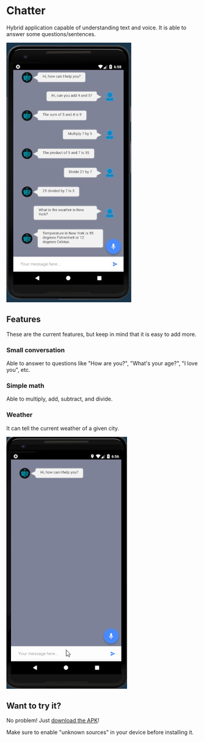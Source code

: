 # Chatter
Hybrid application capable of understanding text and voice. It is able to answer some questions/sentences.

![chatter](/images/chatter.jpg)

## Features

These are the current features, but keep in mind that it is easy to add more.
### Small conversation
Able to answer to questions like "How are you?", "What's your age?", "I love you", etc.

### Simple math
Able to multiply, add, subtract, and divide.

### Weather
It can tell the current weather of a given city.

![chatter](/images/chatter.gif)

## Want to try it?
No problem! Just [download the APK](https://github.com/KevCrisanto/Chatter/releases)!

Make sure to enable "unknown sources" in your device before installing it.